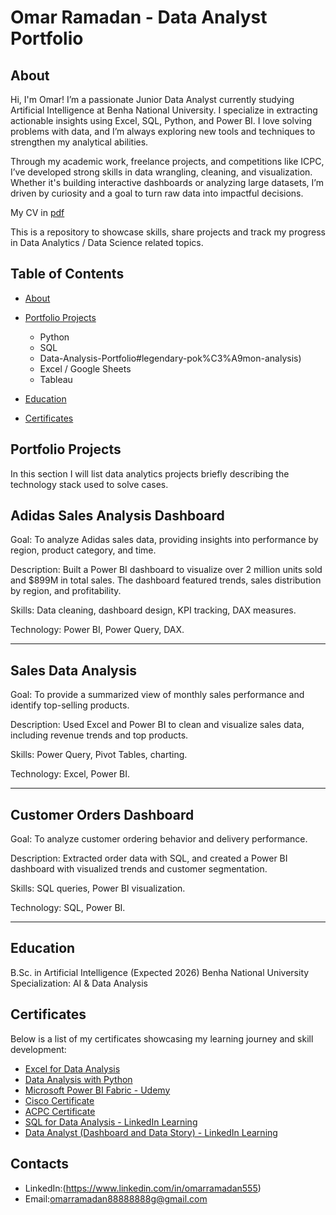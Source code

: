 # Omar Ramadan - Data Analyst Portfolio

## About

Hi, I'm Omar! I’m a passionate Junior Data Analyst currently studying Artificial Intelligence at Benha National University. I specialize in extracting actionable insights using Excel, SQL, Python, and Power BI. I love solving problems with data, and I’m always exploring new tools and techniques to strengthen my analytical abilities.

Through my academic work, freelance projects, and competitions like ICPC, I’ve developed strong skills in data wrangling, cleaning, and visualization. Whether it's building interactive dashboards or analyzing large datasets, I’m driven by curiosity and a goal to turn raw data into impactful decisions.

My CV in [pdf](https://drive.google.com/file/d/1GeXE78WlBFeiSorPlHIzX1-aHC-8LIzq/view?usp=drivesdk)



This is a repository to showcase skills, share projects and track my progress in Data Analytics / Data Science related topics.

## Table of Contents
- [About]()
- [Portfolio Projects]()
  - Python  
  - SQL
  - Data-Analysis-Portfolio#legendary-pok%C3%A9mon-analysis)
  - Excel / Google Sheets
  - Tableau
  


- [Education]()  
- [Certificates]((https://drive.google.com/drive/folders/1FokienUyYdKvfA7lKBflvgNBPnje6H_c))
  
## Portfolio Projects
In this section I will list data analytics projects briefly describing the technology stack used to solve cases.

## Adidas Sales Analysis Dashboard

Goal: To analyze Adidas sales data, providing insights into performance by region, product category, and time.

Description: Built a Power BI dashboard to visualize over 2 million units sold and $899M in total sales. The dashboard featured trends, sales distribution by region, and profitability.

Skills: Data cleaning, dashboard design, KPI tracking, DAX measures.

Technology: Power BI, Power Query, DAX.


---

## Sales Data Analysis

Goal: To provide a summarized view of monthly sales performance and identify top-selling products.

Description: Used Excel and Power BI to clean and visualize sales data, including revenue trends and top products.

Skills: Power Query, Pivot Tables, charting.

Technology: Excel, Power BI.


---

## Customer Orders Dashboard

Goal: To analyze customer ordering behavior and delivery performance.

Description: Extracted order data with SQL, and created a Power BI dashboard with visualized trends and customer segmentation.

Skills: SQL queries, Power BI visualization.

Technology: SQL, Power BI.


---


## Education
B.Sc. in Artificial Intelligence (Expected 2026)
Benha National University
Specialization: AI & Data Analysis

## Certificates

Below is a list of my certificates showcasing my learning journey and skill development:

- [Excel for Data Analysis](https://drive.google.com/file/d/1FsZ7vMDntdybO6u-xYmdPsh6gcz-IW3K/view?usp=drivesdk)
- [Data Analysis with Python](https://drive.google.com/file/d/1G9JbK3pQtcbiES4Gt4qgCOxA2v5U5Pri/view?usp=drivesdk)
- [Microsoft Power BI Fabric - Udemy](https://drive.google.com/file/d/1GFf0L0nJy_V0nPr28yh2Q18lhy3Sfm_O/view?usp=drivesdk)
- [Cisco Certificate](https://drive.google.com/file/d/1FppdB6sUiz25nkymH02688Ux469T5pUh/view?usp=drivesdk)
- [ACPC Certificate](https://drive.google.com/file/d/1HrOV2VPXCxKJ6L1QsehxJnz7BgHNoUXC/view?usp=drivesdk)
- [SQL for Data Analysis - LinkedIn Learning](https://drive.google.com/file/d/1GQXX_1DkIarCDC7p42X7ap73HSKCswGU/view?usp=drivesdk)
- [Data Analyst (Dashboard and Data Story) - LinkedIn Learning](https://drive.google.com/file/d/1GCrBjmsaTOqoT9bfukG_fndZE8DJ_c6L/view?usp=drivesdk)



## Contacts
- LinkedIn:(https://www.linkedin.com/in/omarramadan555)
- Email:omarramadan88888888g@gmail.com
